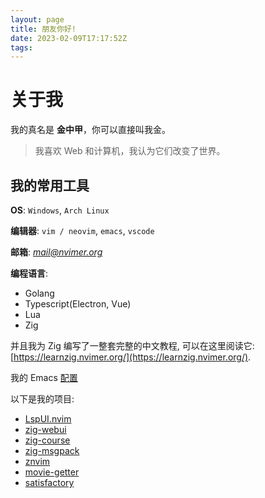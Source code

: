 ```yaml
---
layout: page
title: 朋友你好!
date: 2023-02-09T17:17:52Z
tags:
---
```


# 关于我

我的真名是 **金中甲**，你可以直接叫我金。

> 我喜欢 Web 和计算机，我认为它们改变了世界。

## 我的常用工具

**OS**: `Windows`, `Arch Linux`

**编辑器**: `vim / neovim`, `emacs`, `vscode`

**邮箱**: *[mail@nvimer.org](mailto:mail@nvimer.org)*

**编程语言**:

- Golang
- Typescript(Electron, Vue)
- Lua
- Zig

并且我为 Zig 编写了一整套完整的中文教程, 可以在这里阅读它: [https://learnzig.nvimer.org/](https://learnzig.nvimer.org/).

我的 Emacs [配置](https://nvimer.org/emacs.html)

以下是我的项目:

- [LspUI.nvim](https://github.com/jinzhongjia/LspUI.nvim)
- [zig-webui](https://github.com/webui-dev/zig-webui)
- [zig-course](https://github.com/zigcc/zig-course)
- [zig-msgpack](https://github.com/zigcc/zig-msgpack)
- [znvim](https://github.com/jinzhongjia/znvim)
- [movie-getter](https://github.com/jinzhongjia/movie-getter)
- [satisfactory](https://github.com/jinzhongjia/satisfactory)
